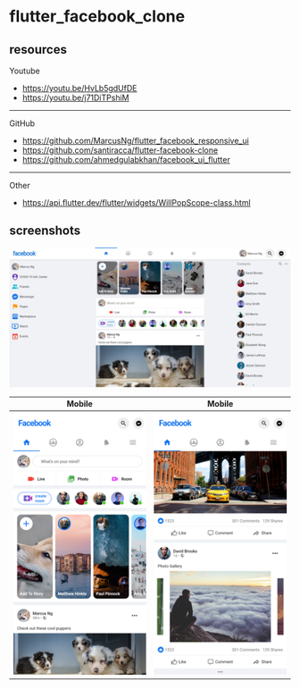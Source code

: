 # flutter_facebook_clone

## resources

Youtube

- https://youtu.be/HvLb5gdUfDE
- https://youtu.be/j71DiTPshiM

---

GitHub

- https://github.com/MarcusNg/flutter_facebook_responsive_ui
- https://github.com/santiracca/flutter-facebook-clone
- https://github.com/ahmedgulabkhan/facebook_ui_flutter

---

Other

- https://api.flutter.dev/flutter/widgets/WillPopScope-class.html

## screenshots

![Desktop](screenshots/screenshot1.jpeg)

|                 Mobile                 |                 Mobile                 |
| :------------------------------------: | :------------------------------------: |
| ![Mobile](screenshots/screenshot2.png) | ![Mobile](screenshots/screenshot3.png) |
